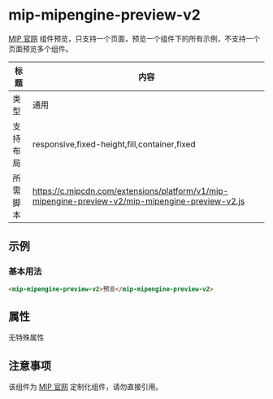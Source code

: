 # mip-mipengine-preview-v2

[MIP 官网](https://www.mipengine.org/) 组件预览，只支持一个页面，预览一个组件下的所有示例，不支持一个页面预览多个组件。

标题|内容
----|----
类型|通用
支持布局|responsive,fixed-height,fill,container,fixed
所需脚本|https://c.mipcdn.com/extensions/platform/v1/mip-mipengine-preview-v2/mip-mipengine-preview-v2.js

## 示例

### 基本用法
```html
<mip-mipengine-preview-v2>预览</mip-mipengine-preview-v2>
```

## 属性

无特殊属性

## 注意事项

该组件为 [MIP 官网](https://www.mipengine.org/) 定制化组件，请勿直接引用。